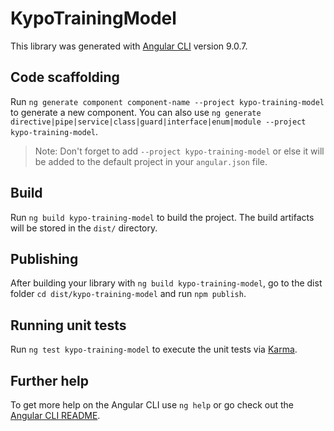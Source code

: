 # KypoTrainingModel

This library was generated with [Angular CLI](https://github.com/angular/angular-cli) version 9.0.7.

## Code scaffolding

Run `ng generate component component-name --project kypo-training-model` to generate a new component. You can also use `ng generate directive|pipe|service|class|guard|interface|enum|module --project kypo-training-model`.
> Note: Don't forget to add `--project kypo-training-model` or else it will be added to the default project in your `angular.json` file. 

## Build

Run `ng build kypo-training-model` to build the project. The build artifacts will be stored in the `dist/` directory.

## Publishing

After building your library with `ng build kypo-training-model`, go to the dist folder `cd dist/kypo-training-model` and run `npm publish`.

## Running unit tests

Run `ng test kypo-training-model` to execute the unit tests via [Karma](https://karma-runner.github.io).

## Further help

To get more help on the Angular CLI use `ng help` or go check out the [Angular CLI README](https://github.com/angular/angular-cli/blob/master/README.md).
